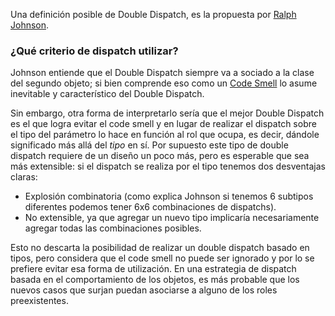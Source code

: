 Una definición posible de Double Dispatch, es la propuesta por [Ralph Johnson](http://www.cincomsmalltalk.com/userblogs/ralph/blogView?showComments=true&printTitle=Double_dispatch&entry=3485318158).

### ¿Qué criterio de dispatch utilizar?

Johnson entiende que el Double Dispatch siempre va a sociado a la clase del segundo objeto; si bien comprende eso como un [Code Smell](code-smell.html) lo asume inevitable y característico del Double Dispatch.

Sin embargo, otra forma de interpretarlo sería que el mejor Double Dispatch es el que logra evitar el code smell y en lugar de realizar el dispatch sobre el tipo del parámetro lo hace en función al rol que ocupa, es decir, dándole significado más allá del *tipo* en sí. Por supuesto este tipo de double dispatch requiere de un diseño un poco más, pero es esperable que sea más extensible: si el dispatch se realiza por el tipo tenemos dos desventajas claras:

-   Explosión combinatoria (como explica Johnson si tenemos 6 subtipos diferentes podemos tener 6x6 combinaciones de dispatchs).
-   No extensible, ya que agregar un nuevo tipo implicaría necesariamente agregar todas las combinaciones posibles.

Esto no descarta la posibilidad de realizar un double dispatch basado en tipos, pero considera que el code smell no puede ser ignorado y por lo se prefiere evitar esa forma de utilización. En una estrategia de dispatch basada en el comportamiento de los objetos, es más probable que los nuevos casos que surjan puedan asociarse a alguno de los roles preexistentes.
